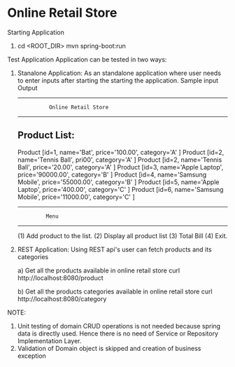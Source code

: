 # Online Retail Store
Starting Application
1)  cd <ROOT_DIR>
mvn spring-boot:run

Test Application
Application can be tested in two ways:

1) Stanalone Application: As an standalone application where user needs to enter inputs after starting the starting the application.
Sample input Output
	

	***********************************************
	             Online Retail Store
	***********************************************
	Product List:
	-------------
	Product [id=1, name='Bat', price='100.00', category='A' ]
	Product [id=2, name='Tennis Ball', pri00', category='A' ]
	Product [id=2, name='Tennis Ball', price='20.00', category='A' ]
	Product [id=3, name='Apple Laptop', price='90000.00', category='B' ]
	Product [id=4, name='Samsung Mobile', price='55000.00', category='B' ]
	Product [id=5, name='Apple Laptop', price='400.00', category='C' ]
	Product [id=6, name='Samsung Mobile', price='11000.00', category='C' ]

	--------------------------
	            Menu
	--------------------------
	(1) Add product to the list.
	(2) Display all product list
	(3) Total Bill
	(4) Exit.

2) REST Application: Using REST api's user can fetch products and its categories

	a) Get all the products available in online retail store
	curl http://localhost:8080/product

	b) Get all the products categories available in online retail store
	curl http://localhost:8080/category
	
NOTE:
1) Unit testing of domain CRUD operations is not needed because spring data is directly used. Hence there is no need of Service or Repository Implementation Layer.
2) Validation of Domain object is skipped and creation of business exception
